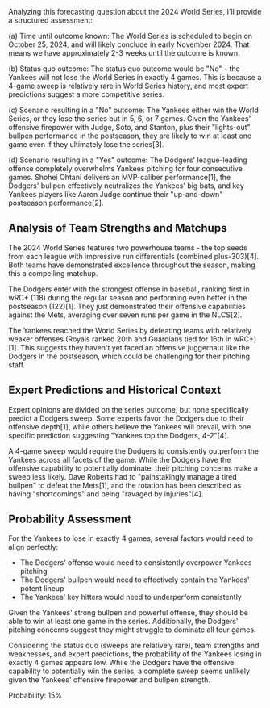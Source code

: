 Analyzing this forecasting question about the 2024 World Series, I'll provide a structured assessment:

(a) Time until outcome known: The World Series is scheduled to begin on October 25, 2024, and will likely conclude in early November 2024. That means we have approximately 2-3 weeks until the outcome is known.

(b) Status quo outcome: The status quo outcome would be "No" - the Yankees will not lose the World Series in exactly 4 games. This is because a 4-game sweep is relatively rare in World Series history, and most expert predictions suggest a more competitive series.

(c) Scenario resulting in a "No" outcome: The Yankees either win the World Series, or they lose the series but in 5, 6, or 7 games. Given the Yankees' offensive firepower with Judge, Soto, and Stanton, plus their "lights-out" bullpen performance in the postseason, they are likely to win at least one game even if they ultimately lose the series[3].

(d) Scenario resulting in a "Yes" outcome: The Dodgers' league-leading offense completely overwhelms Yankees pitching for four consecutive games. Shohei Ohtani delivers an MVP-caliber performance[1], the Dodgers' bullpen effectively neutralizes the Yankees' big bats, and key Yankees players like Aaron Judge continue their "up-and-down" postseason performance[2].

## Analysis of Team Strengths and Matchups

The 2024 World Series features two powerhouse teams - the top seeds from each league with impressive run differentials (combined plus-303)[4]. Both teams have demonstrated excellence throughout the season, making this a compelling matchup.

The Dodgers enter with the strongest offense in baseball, ranking first in wRC+ (118) during the regular season and performing even better in the postseason (122)[1]. They just demonstrated their offensive capabilities against the Mets, averaging over seven runs per game in the NLCS[2].

The Yankees reached the World Series by defeating teams with relatively weaker offenses (Royals ranked 20th and Guardians tied for 16th in wRC+)[1]. This suggests they haven't yet faced an offensive juggernaut like the Dodgers in the postseason, which could be challenging for their pitching staff.

## Expert Predictions and Historical Context

Expert opinions are divided on the series outcome, but none specifically predict a Dodgers sweep. Some experts favor the Dodgers due to their offensive depth[1], while others believe the Yankees will prevail, with one specific prediction suggesting "Yankees top the Dodgers, 4-2"[4].

A 4-game sweep would require the Dodgers to consistently outperform the Yankees across all facets of the game. While the Dodgers have the offensive capability to potentially dominate, their pitching concerns make a sweep less likely. Dave Roberts had to "painstakingly manage a tired bullpen" to defeat the Mets[1], and the rotation has been described as having "shortcomings" and being "ravaged by injuries"[4].

## Probability Assessment

For the Yankees to lose in exactly 4 games, several factors would need to align perfectly:
- The Dodgers' offense would need to consistently overpower Yankees pitching
- The Dodgers' bullpen would need to effectively contain the Yankees' potent lineup
- The Yankees' key hitters would need to underperform consistently

Given the Yankees' strong bullpen and powerful offense, they should be able to win at least one game in the series. Additionally, the Dodgers' pitching concerns suggest they might struggle to dominate all four games.

Considering the status quo (sweeps are relatively rare), team strengths and weaknesses, and expert predictions, the probability of the Yankees losing in exactly 4 games appears low. While the Dodgers have the offensive capability to potentially win the series, a complete sweep seems unlikely given the Yankees' offensive firepower and bullpen strength.

Probability: 15%